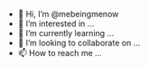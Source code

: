 - 👋 Hi, I’m @mebeingmenow
- 👀 I’m interested in ...
- 🌱 I’m currently learning ...
- 💞️ I’m looking to collaborate on ...
- 📫 How to reach me ...

<!---
mebeingmenow/mebeingmenow is a ✨ special ✨ repository because its `README.md` (this file) appears on your GitHub profile.
You can click the Preview link to take a look at your changes.
--->
